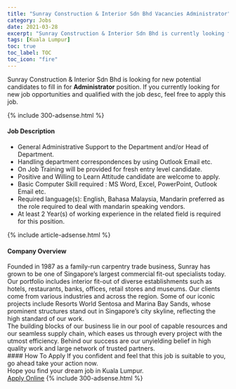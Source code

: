```yaml
---
title: "Sunray Construction & Interior Sdn Bhd Vacancies Administrator" 
category: Jobs 
date: 2021-03-28 
excerpt: "Sunray Construction & Interior Sdn Bhd is currently looking for suitable person to fill in the Administrator which based in Kuala Lumpur" 
tags: [Kuala Lumpur] 
toc: true 
toc_label: TOC 
toc_icon: "fire" 
--- 
```


<p>Sunray Construction & Interior Sdn Bhd is looking for new potential candidates to fill in for <b>Administrator</b> position. If you currently looking for new job opportunities and qualified with the job desc, feel free to apply this job.
</p>{% include 300-adsense.html %} 
<div><div><h4>Job Description</h4></div><div><div><span><div><ul><li>General Administrative Support to the Department and/or Head of Department.</li><li>Handling department correspondences by using Outlook Email etc.</li><li>On Job Training will be provided for fresh entry level candidate.</li><li>Positive and Willing to Learn Attitude candidate are welcome to apply.</li><li>Basic Computer Skill required : MS Word, Excel, PowerPoint, Outlook Email etc.</li><li>Required language(s):&#160;English, Bahasa Malaysia, Mandarin preferred as the role required to deal with mandarin speaking vendors.</li><li>At least 2&#160;Year(s) of working experience in the related field is required for this position.</li></ul></div></span></div></div></div> 
{% include article-adsense.html %} 
<div><div><h4>Company Overview</h4></div><div><div><span><div><div>
<div>
		Founded in 1987 as a family-run carpentry trade business, Sunray has grown to be one of Singapore&#8217;s largest commercial fit-out specialists today.</div>
<div>
		Our portfolio includes interior fit-out of diverse establishments such as hotels, restaurants, banks, offices, retail stores and museums. Our clients come from various industries and across the region. Some of our iconic projects include Resorts World Sentosa and Marina Bay Sands, whose prominent structures stand out in Singapore&#8217;s city skyline, reflecting the high standard of our work.</div>
<div>
		The building blocks of our business lie in our pool of capable resources and our seamless supply chain, which eases us through every project with the utmost efficiency. Behind our success are our unyielding belief in high quality work and large network of trusted partners.</div>
</div></div></span></div></div></div> 
#### How To Apply 
If you confident and feel that this job is suitable to you, go ahead take your action now. <br/> 
Hope you find your dream job in Kuala Lumpur. <br/> 
<a href="https://www.jobstreet.com.my/en/job/administrator-4515946?jobId=jobstreet-my-job-4515946&" class="btn btn--info" target="_blank" rel="nofollow noopenner">Apply Online</a> 
{% include 300-adsense.html %} 